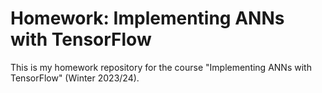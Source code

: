 # Homework: Implementing ANNs with TensorFlow
This is my homework repository for the course "Implementing ANNs with TensorFlow" (Winter 2023/24).
